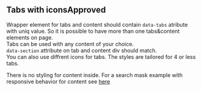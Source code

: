 <h2>Tabs with icons<span class="status approved">Approved</span></h2>

Wrapper element for tabs and content should contain `data-tabs` atribute with uniq value. So it is possible to have more than one tabs&content elements on page.  
Tabs can be used with any content of your choice.  
`data-section` attribute on tab and content div should match.  
You can also use diffrent icons for tabs. The styles are tailored for 4 or less tabs.

There is no styling for content inside. For a search mask example with responsive behavior for content see <a href="https://autoscout24.github.io/showcar-ui/#search-mask-target">here</a>

<style>
#tabs-icons .sample{
     background-color: lightblue;
}
</style>

